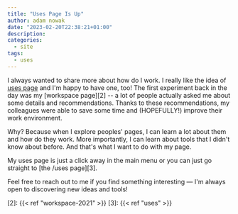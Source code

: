 ```yaml
---
title: "Uses Page Is Up"
author: adam nowak
date: "2023-02-20T22:38:21+01:00"
description:
categories:
  - site
tags:
  - uses
---
```


I always wanted to share more about how do I work. I really like the idea of [uses page][1] and I'm happy to have one, too! The first experiment back in the day was my [workspace page][2] -- a lot of people actually asked me about some details and recommendations. Thanks to these recommendations, my colleagues were able to save some time and (HOPEFULLY!) improve their work environment.

Why? Because when I explore peoples' pages, I can learn a lot about them and how do they work. More importantly, I can learn about tools that I didn't know about before. And that's what I want to do with my page.

My uses page is just a click away in the main menu or you can just go straight to [the /uses page][3].

Feel free to reach out to me if you find something interesting — I'm always open to discovering new ideas and tools!

[1]: https://uses.tech/
[2]: {{< ref "workspace-2021" >}}
[3]: {{< ref "uses" >}}
